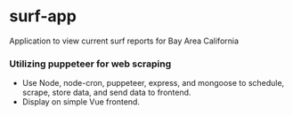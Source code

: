 # surf-app

Application to view current surf reports for Bay Area California

### Utilizing puppeteer for web scraping

- Use Node, node-cron, puppeteer, express, and mongoose to schedule, scrape, store data, and send data to frontend.
- Display on simple Vue frontend.
